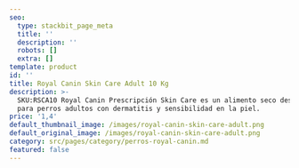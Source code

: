 ```yaml
---
seo:
  type: stackbit_page_meta
  title: ''
  description: ''
  robots: []
  extra: []
template: product
id: ''
title: Royal Canin Skin Care Adult 10 Kg
description: >-
  SKU:RSCA10 Royal Canin Prescripción Skin Care es un alimento seco desarrollado
  para perros adultos con dermatitis y sensibilidad en la piel.
price: '1,4'
default_thumbnail_image: /images/royal-canin-skin-care-adult.png
default_original_image: /images/royal-canin-skin-care-adult.png
category: src/pages/category/perros-royal-canin.md
featured: false
---
```

